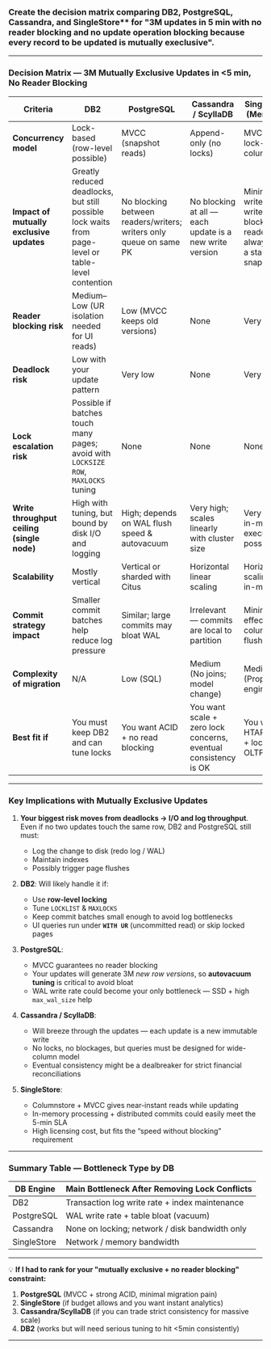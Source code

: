 ### Create the decision matrix comparing DB2, PostgreSQL, Cassandra, and SingleStore** for "3M updates in 5 min with no reader blocking and no update operation blocking because  every record to be updated is mutually execlusive".

---

### **Decision Matrix — 3M Mutually Exclusive Updates in <5 min, No Reader Blocking**

| Criteria                                   | **DB2**                                                                                            | **PostgreSQL**                                                     | **Cassandra / ScyllaDB**                                        | **SingleStore (MemSQL)**                                             |
| ------------------------------------------ | -------------------------------------------------------------------------------------------------- | ------------------------------------------------------------------ | --------------------------------------------------------------- | -------------------------------------------------------------------- |
| **Concurrency model**                      | Lock-based (row-level possible)                                                                    | MVCC (snapshot reads)                                              | Append-only (no locks)                                          | MVCC + lock-free columnstore                                         |
| **Impact of mutually exclusive updates**   | Greatly reduced deadlocks, but still possible lock waits from page-level or table-level contention | No blocking between readers/writers; writers only queue on same PK | No blocking at all — each update is a new write version         | Minimal writer-writer blocking; readers always see a stable snapshot |
| **Reader blocking risk**                   | Medium–Low (UR isolation needed for UI reads)                                                      | Low (MVCC keeps old versions)                                      | None                                                            | Very low                                                             |
| **Deadlock risk**                          | Low with your update pattern                                                                       | Very low                                                           | None                                                            | Very low                                                             |
| **Lock escalation risk**                   | Possible if batches touch many pages; avoid with `LOCKSIZE ROW`, `MAXLOCKS` tuning                 | None                                                               | None                                                            | None                                                                 |
| **Write throughput ceiling (single node)** | High with tuning, but bound by disk I/O and logging                                                | High; depends on WAL flush speed & autovacuum                      | Very high; scales linearly with cluster size                    | Very high; in-memory execution possible                              |
| **Scalability**                            | Mostly vertical                                                                                    | Vertical or sharded with Citus                                     | Horizontal linear scaling                                       | Horizontal scaling + in-memory                                       |
| **Commit strategy impact**                 | Smaller commit batches help reduce log pressure                                                    | Similar; large commits may bloat WAL                               | Irrelevant — commits are local to partition                     | Minimal effect; columnstore flush async                              |
| **Complexity of migration**                | N/A                                                                                                | Low (SQL)                                                          | Medium (No joins; model change)                                 | Medium (Proprietary engine)                                          |
| **Best fit if**                            | You must keep DB2 and can tune locks                                                               | You want ACID + no read blocking                                   | You want scale + zero lock concerns, eventual consistency is OK | You want HTAP speed + lock-free OLTP                                 |

---

### **Key Implications with Mutually Exclusive Updates**

1. **Your biggest risk moves from deadlocks → I/O and log throughput**.
   Even if no two updates touch the same row, DB2 and PostgreSQL still must:

    * Log the change to disk (redo log / WAL)
    * Maintain indexes
    * Possibly trigger page flushes

2. **DB2**: Will likely handle it if:

    * Use **row-level locking**
    * Tune `LOCKLIST` & `MAXLOCKS`
    * Keep commit batches small enough to avoid log bottlenecks
    * UI queries run under **`WITH UR`** (uncommitted read) or skip locked pages

3. **PostgreSQL**:

    * MVCC guarantees no reader blocking
    * Your updates will generate 3M *new row versions*, so **autovacuum tuning** is critical to avoid bloat
    * WAL write rate could become your only bottleneck — SSD + high `max_wal_size` help

4. **Cassandra / ScyllaDB**:

    * Will breeze through the updates — each update is a new immutable write
    * No locks, no blockages, but queries must be designed for wide-column model
    * Eventual consistency might be a dealbreaker for strict financial reconciliations

5. **SingleStore**:

    * Columnstore + MVCC gives near-instant reads while updating
    * In-memory processing + distributed commits could easily meet the 5-min SLA
    * High licensing cost, but fits the “speed without blocking” requirement

---

### **Summary Table — Bottleneck Type by DB**

| DB Engine   | Main Bottleneck After Removing Lock Conflicts  |
| ----------- | ---------------------------------------------- |
| DB2         | Transaction log write rate + index maintenance |
| PostgreSQL  | WAL write rate + table bloat (vacuum)          |
| Cassandra   | None on locking; network / disk bandwidth only |
| SingleStore | Network / memory bandwidth                     |

---

💡 **If I had to rank for your "mutually exclusive + no reader blocking" constraint:**

1. **PostgreSQL** (MVCC + strong ACID, minimal migration pain)
2. **SingleStore** (if budget allows and you want instant analytics)
3. **Cassandra/ScyllaDB** (if you can trade strict consistency for massive scale)
4. **DB2** (works but will need serious tuning to hit <5min consistently)

---